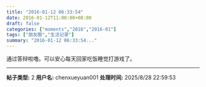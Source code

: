 ```yaml
---
title: "2016-01-12 06:33:54"
date: 2016-01-12T11:00:00+08:00
draft: false
categories: ["moments","2016","2016-01"]
tags: ["朋友圈","生活记录"]
summary: "2016-01-12 06:33:54..."
---
```


通过答辩啦噜。可以安心每天回家吃饭睡觉打游戏了。

---

**帖子类型:** 2
**用户名:** chenxueyuan001
**处理时间:** 2025/8/28 22:59:53